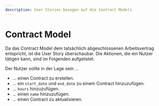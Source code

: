 ```yaml
---
description: User Stories bezogen auf die Contract Models
---
```


# Contract Model

Da das Contract Model dem tatsächlich abgeschlossenen Arbeitsvertrag entspricht, ist die User Story überschaubar.
Die Aktionen, die ein Nutzer tätigen kann, sind im Folgenden aufgelistet:

Der Nutzer sollte in der Lage sein ...

* ... einen Contract zu erstellen.
* ... ein `start_date` und `end_date` zu einem Contract hinzuzufügen.
* ... `hours` hinzuzufügen.
* ... einen `name` hinzuzufügen.
* ... einen Contract zu aktualisieren.
